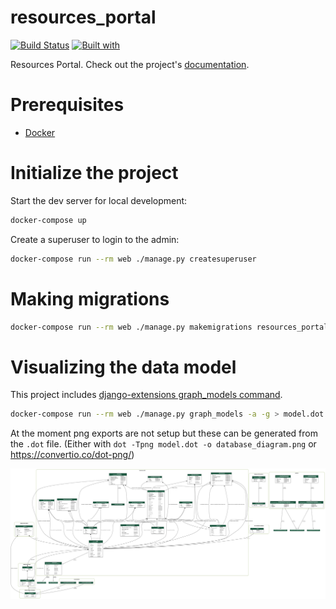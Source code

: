 # resources_portal

[![Build Status](https://travis-ci.org/ccdl/resources_portal.svg?branch=master)](https://travis-ci.org/ccdl/resources_portal)
[![Built with](https://img.shields.io/badge/Built_with-Cookiecutter_Django_Rest-F7B633.svg)](https://github.com/agconti/cookiecutter-django-rest)

Resources Portal. Check out the project's [documentation](http://ccdl.github.io/resources_portal/).

# Prerequisites

- [Docker](https://docs.docker.com/docker-for-mac/install/)

# Initialize the project

Start the dev server for local development:

```bash
docker-compose up
```

Create a superuser to login to the admin:

```bash
docker-compose run --rm web ./manage.py createsuperuser
```

# Making migrations

```bash
docker-compose run --rm web ./manage.py makemigrations resources_portal
```

# Visualizing the data model

This project includes [django-extensions graph_models command](https://django-extensions.readthedocs.io/en/latest/graph_models.html).

```bash
docker-compose run --rm web ./manage.py graph_models -a -g > model.dot
```

At the moment png exports are not setup but these can be generated from the `.dot` file.
(Either with `dot -Tpng model.dot -o database_diagram.png` or https://convertio.co/dot-png/)

![database-diagram](/database_diagram.png)

